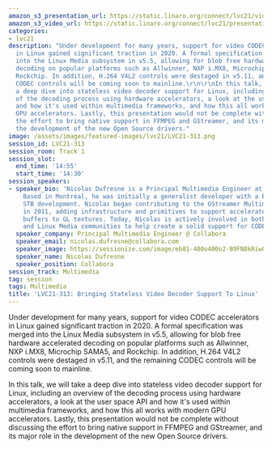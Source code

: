 ```yaml
---
amazon_s3_presentation_url: https://static.linaro.org/connect/lvc21/videos/lvc21-313.mp4
amazon_s3_video_url: https://static.linaro.org/connect/lvc21/presentations/lvc21-313.pdf
categories:
- lvc21
description: "Under development for many years, support for video CODEC accelerators
  in Linux gained significant traction in 2020. A formal specification was merged
  into the Linux Media subsystem in v5.5, allowing for blob free hardware accelerated
  decoding on popular platforms such as Allwinner, NXP i.MX8, Microchip SAMA5, and
  Rockchip. In addition, H.264 V4L2 controls were destaged in v5.11, and the remaining
  CODEC controls will be coming soon to mainline.\r\n\r\nIn this talk, we will take
  a deep dive into stateless video decoder support for Linux, including an overview
  of the decoding process using hardware accelerators, a look at the user space API
  and how it's used within multimedia frameworks, and how this all works with modern
  GPU accelerators. Lastly, this presentation would not be complete without discussing
  the effort to bring native support in FFMPEG and GStreamer, and its major role in
  the development of the new Open Source drivers."
image: /assets/images/featured-images/lvc21/LVC21-313.png
session_id: LVC21-313
session_room: Track 1
session_slot:
  end_time: '14:55'
  start_time: '14:30'
session_speakers:
- speaker_bio: 'Nicolas Dufresne is a Principal Multimedia Engineer at Collabora.
    Based in Montréal, he was initially a generalist developer with a background in
    STB development. Nicolas began contributing to the GStreamer Multimedia Framework
    in 2011, adding infrastructure and primitives to support accelerated upload of
    buffers to GL textures. Today, Nicolas is actively involved in both the GStreamer
    and Linux Media communities to help create a solid support for CODECs on Linux. '
  speaker_company: Principal Multimedia Engineer @ Collabora
  speaker_email: nicolas.dufresne@collabora.com
  speaker_image: https://sessionize.com/image/eb81-400o400o2-B9FN8kRiwQTDJgYGXCMP1V.jpg
  speaker_name: Nicolas Dufresne
  speaker_position: Collabora
session_track: Multimedia
tag: session
tags: Multimedia
title: 'LVC21-313: Bringing Stateless Video Decoder Support To Linux'
---
```


Under development for many years, support for video CODEC accelerators in Linux gained significant traction in 2020. A formal specification was merged into the Linux Media subsystem in v5.5, allowing for blob free hardware accelerated decoding on popular platforms such as Allwinner, NXP i.MX8, Microchip SAMA5, and Rockchip. In addition, H.264 V4L2 controls were destaged in v5.11, and the remaining CODEC controls will be coming soon to mainline.

In this talk, we will take a deep dive into stateless video decoder support for Linux, including an overview of the decoding process using hardware accelerators, a look at the user space API and how it's used within multimedia frameworks, and how this all works with modern GPU accelerators. Lastly, this presentation would not be complete without discussing the effort to bring native support in FFMPEG and GStreamer, and its major role in the development of the new Open Source drivers.